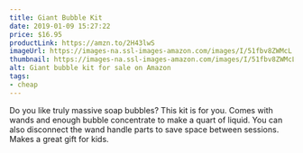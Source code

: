 ```yaml
---
title: Giant Bubble Kit
date: 2019-01-09 15:27:22
price: $16.95
productLink: https://amzn.to/2H43lwS
imageUrl: https://images-na.ssl-images-amazon.com/images/I/51fbv8ZWMcL.jpg
thumbnail: https://images-na.ssl-images-amazon.com/images/I/51fbv8ZWMcL._SR600,315_.jpg
alt: Giant bubble kit for sale on Amazon
tags:
- cheap
---
```


Do you like truly massive soap bubbles? This kit is for you. Comes with wands and enough bubble concentrate to make a quart of liquid. You can also disconnect the wand handle parts to save space between sessions. Makes a great gift for kids.